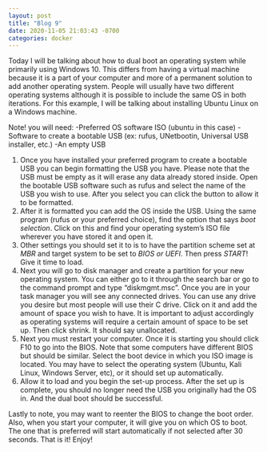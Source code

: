 ```yaml
---
layout: post
title: "Blog 9"
date: 2020-11-05 21:03:43 -0700
categories: docker
---
```

Today I will be talking about how to dual boot an operating system while primarily using Windows 10. This differs from having a virtual machine because it is a part of your computer and more of a permanent solution to add another operating system. People will usually have two different operating systems although it is possible to include the same OS in both iterations. For this example, I will be talking about installing Ubuntu Linux on a Windows machine. 


Note! you will need: 
-Preferred OS software ISO (ubuntu in this case)
-Software to create a bootable USB (ex: rufus, UNetbootin, Universal USB installer, etc.)
-An empty USB


1.	Once you have installed your preferred program to create a bootable USB you can begin formatting the USB you have. Please note that the USB must be empty as it will erase any data already stored inside. Open the bootable USB software such as rufus and select the name of the USB you wish to use. After you select you can click the button to allow it to be formatted.
2.	After it is formatted you can add the OS inside the USB. Using the same program (rufus or your preferred choice), find the option that says *boot selection*. Click on this and find your operating system’s ISO file wherever you have stored it and open it.
3.	Other settings you should set it to is to have the partition scheme set at *MBR* and target system to be set to *BIOS or UEFI*. Then press *START*! Give it time to load.
4.	Next you will go to disk manager and create a partition for your new operating system. You can either go to it through the search bar or go to the command prompt and type “diskmgmt.msc”. Once you are in your task manager you will see any connected drives. You can use any drive you desire but most people will use their C drive. Click on it and add the amount of space you wish to have. It is important to adjust accordingly as operating systems will require a certain amount of space to be set up. Then click shrink. It should say unallocated. 
5.	Next you must restart your computer. Once it is starting you should click F10 to go into the BIOS. Note that some computers have different BIOS but should be similar. Select the boot device in which you ISO image is located. You may have to select the operating system (Ubuntu, Kali Linux, Windows Server, etc), or it should set up automatically.
6.	Allow it to load and you begin the set-up process. After the set up is complete, you should no longer need the USB you originally had the OS in. And the dual boot should be successful.


Lastly to note, you may want to reenter the BIOS to change the boot order. Also, when you start your computer, it will give you on which OS to boot. The one that is preferred will start automatically if not selected after 30 seconds. That is it! Enjoy!


